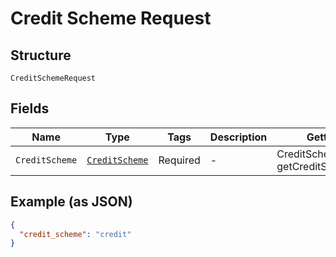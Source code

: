 
# Credit Scheme Request

## Structure

`CreditSchemeRequest`

## Fields

| Name | Type | Tags | Description | Getter | Setter |
|  --- | --- | --- | --- | --- | --- |
| `CreditScheme` | [`CreditScheme`](../../doc/models/credit-scheme.md) | Required | - | CreditScheme getCreditScheme() | setCreditScheme(CreditScheme creditScheme) |

## Example (as JSON)

```json
{
  "credit_scheme": "credit"
}
```

